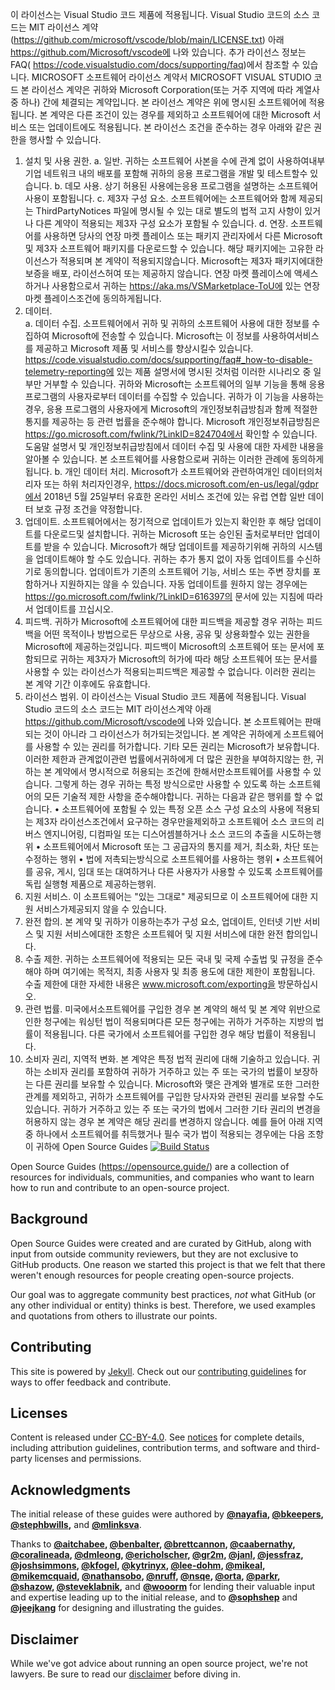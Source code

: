 이 라이선스는 Visual Studio 코드 제품에 적용됩니다. Visual Studio 코드의 소스 코드는 MIT 라이선스 계약(https://github.com/microsoft/vscode/blob/main/LICENSE.txt) 아래 https://github.com/Microsoft/vscode에 나와 있습니다. 추가 라이선스 정보는 FAQ( https://code.visualstudio.com/docs/supporting/faq)에서 참조할 수 있습니다.
MICROSOFT 소프트웨어 라이선스 계약서
MICROSOFT VISUAL STUDIO 코드
본 라이선스 계약은 귀하와 Microsoft Corporation(또는 거주 지역에 따라 계열사 중 하나) 간에 체결되는 계약입니다. 본 라이선스 계약은 위에 명시된 소프트웨어에 적용됩니다. 본 계약은 다른 조건이 있는 경우를 제외하고 소프트웨어에 대한 Microsoft 서비스 또는 업데이트에도 적용됩니다.
본 라이선스 조건을 준수하는 경우 아래와 같은 권한을 행사할 수 있습니다.
1.	설치 및 사용 권한.
a.	일반.   귀하는 소프트웨어 사본을 수에 관계 없이 사용하여내부 기업 네트워크 내의 배포를 포함해 귀하의 응용 프로그램을 개발 및 테스트할수 있습니다.
b.	데모 사용.  상기 허용된 사용에는응용 프로그램을 설명하는 소프트웨어 사용이 포함됩니다.
c.	제3자 구성 요소. 소프트웨어에는 소프트웨어와 함께 제공되는 ThirdPartyNotices 파일에 명시될 수 있는 대로 별도의 법적 고지 사항이 있거나 다른 계약이 적용되는 제3자 구성 요소가 포함될 수 있습니다.
d.	연장.  소프트웨어를 사용하면 당사의 연장 마켓 플레이스 또는 패키지 관리자에서 다른 Microsoft 및 제3자 소프트웨어 패키지를 다운로드할 수 있습니다. 해당 패키지에는 고유한 라이선스가 적용되며 본 계약이 적용되지않습니다. Microsoft는 제3자 패키지에대한 보증을 배포, 라이선스허여 또는 제공하지 않습니다. 연장 마켓 플레이스에 액세스하거나 사용함으로서 귀하는 https://aka.ms/VSMarketplace-ToU에 있는 연장 마켓 플레이스조건에 동의하게됩니다.
2.	데이터.   
a.	데이터 수집. 소프트웨어에서 귀하 및 귀하의 소프트웨어 사용에 대한 정보를 수집하여 Microsoft에 전송할 수 있습니다. Microsoft는 이 정보를 사용하여서비스를 제공하고 Microsoft 제품 및 서비스를 향상시킬수 있습니다. https://code.visualstudio.com/docs/supporting/faq#_how-to-disable-telemetry-reporting에 있는 제품 설명서에 명시된 것처럼 이러한 시나리오 중 일부만 거부할 수 있습니다. 귀하와 Microsoft는 소프트웨어의 일부 기능을 통해 응용 프로그램의 사용자로부터 데이터를 수집할 수 있습니다. 귀하가 이 기능을 사용하는경우, 응용 프로그램의 사용자에게 Microsoft의 개인정보취급방침과 함께 적절한 통지를 제공하는 등 관련 법률을 준수해야 합니다. Microsoft 개인정보취급방침은 https://go.microsoft.com/fwlink/?LinkID=824704에서 확인할 수 있습니다. 도움말 설명서 및 개인정보취급방침에서 데이터 수집 및 사용에 대한 자세한 내용을 알아볼 수 있습니다. 본 소프트웨어를 사용함으로써 귀하는 이러한 관례에 동의하게 됩니다.
b.	개인 데이터 처리.  Microsoft가 소프트웨어와 관련하여개인 데이터의처리자 또는 하위 처리자인경우, https://docs.microsoft.com/en-us/legal/gdpr에서 2018년 5월 25일부터 유효한 온라인 서비스 조건에 있는 유럽 연합 일반 데이터 보호 규정 조건을 약정합니다.
3.	업데이트. 소프트웨어에서는 정기적으로 업데이트가 있는지 확인한 후 해당 업데이트를 다운로드및 설치합니다. 귀하는 Microsoft 또는 승인된 출처로부터만 업데이트를 받을 수 있습니다. Microsoft가 해당 업데이트를 제공하기위해 귀하의 시스템을 업데이트해야 할 수도 있습니다. 귀하는 추가 통지 없이 자동 업데이트를 수신하기로 동의합니다. 업데이트가 기존의 소프트웨어 기능, 서비스 또는 주변 장치를 포함하거나 지원하지는 않을 수 있습니다. 자동 업데이트를 원하지 않는 경우에는 https://go.microsoft.com/fwlink/?LinkID=616397의 문서에 있는 지침에 따라서 업데이트를 끄십시오.
4.	피드백.  귀하가 Microsoft에 소프트웨어에 대한 피드백을 제공할 경우 귀하는 피드백을 어떤 목적이나 방법으로든 무상으로 사용, 공유 및 상용화할수 있는 권한을 Microsoft에 제공하는것입니다. 피드백이 Microsoft의 소프트웨어 또는 문서에 포함되므로 귀하는 제3자가 Microsoft의 허가에 따라 해당 소프트웨어 또는 문서를 사용할 수 있는 라이선스가 적용되는피드백은 제공할 수 없습니다. 이러한 권리는 본 계약 기간 이후에도 유효합니다.
5.	라이선스 범위. 이 라이선스는 Visual Studio 코드 제품에 적용됩니다. Visual Studio 코드의 소스 코드는 MIT 라이선스계약 아래 https://github.com/Microsoft/vscode에 나와 있습니다. 본 소프트웨어는 판매되는 것이 아니라 그 라이선스가 허가되는것입니다. 본 계약은 귀하에게 소프트웨어를 사용할 수 있는 권리를 허가합니다. 기타 모든 권리는 Microsoft가 보유합니다. 이러한 제한과 관계없이관련 법률에서귀하에게 더 많은 권한을 부여하지않는 한, 귀하는 본 계약에서 명시적으로 허용되는 조건에 한해서만소프트웨어를 사용할 수 있습니다. 그렇게 하는 경우 귀하는 특정 방식으로만 사용할 수 있도록 하는 소프트웨어의 모든 기술적 제한 사항을 준수해야합니다. 귀하는 다음과 같은 행위를 할 수 없습니다.
•	소프트웨어에 포함될 수 있는 특정 오픈 소스 구성 요소의 사용에 적용되는 제3자 라이선스조건에서 요구하는 경우만을제외하고 소프트웨어 소스 코드의 리버스 엔지니어링, 디컴파일 또는 디스어셈블하거나 소스 코드의 추출을 시도하는행위
•	소프트웨어에서 Microsoft 또는 그 공급자의 통지를 제거, 최소화, 차단 또는 수정하는 행위
•	법에 저촉되는방식으로 소프트웨어를 사용하는 행위
•	소프트웨어를 공유, 게시, 임대 또는 대여하거나 다른 사용자가 사용할 수 있도록 소프트웨어를 독립 실행형 제품으로 제공하는행위.
6.	지원 서비스. 이 소프트웨어는 "있는 그대로" 제공되므로 이 소프트웨어에 대한 지원 서비스가제공되지 않을 수 있습니다.
7.	완전 합의.  본 계약 및 귀하가 이용하는추가 구성 요소, 업데이트, 인터넷 기반 서비스 및 지원 서비스에대한 조항은 소프트웨어 및 지원 서비스에 대한 완전 합의입니다.
8.	수출 제한.   귀하는 소프트웨어에 적용되는 모든 국내 및 국제 수출법 및 규정을 준수해야 하며 여기에는 목적지, 최종 사용자 및 최종 용도에 대한 제한이 포함됩니다. 수출 제한에 대한 자세한 내용은 www.microsoft.com/exporting을 방문하십시오.
9.	관련 법률.  미국에서소프트웨어를 구입한 경우 본 계약의 해석 및 본 계약 위반으로 인한 청구에는 워싱턴 법이 적용되며다른 모든 청구에는 귀하가 거주하는 지방의 법률이 적용됩니다. 다른 국가에서 소프트웨어를 구입한 경우 해당 법률이 적용됩니다.
10.	소비자 권리, 지역적 변화.  본 계약은 특정 법적 권리에 대해 기술하고 있습니다. 귀하는 소비자 권리를 포함하여 귀하가 거주하고 있는 주 또는 국가의 법률이 보장하는 다른 권리를 보유할 수 있습니다. Microsoft와 맺은 관계와 별개로 또한 그러한 관계를 제외하고, 귀하가 소프트웨어를 구입한 당사자와 관련된 권리를 보유할 수도 있습니다. 귀하가 거주하고 있는 주 또는 국가의 법에서 그러한 기타 권리의 변경을 허용하지 않는 경우 본 계약은 해당 권리를 변경하지 않습니다. 예를 들어 아래 지역 중 하나에서 소프트웨어를 취득했거나 필수 국가 법이 적용되는 경우에는 다음 조항이 귀하에 Open Source Guides
[![Build Status](https://github.com/github/opensource.guide/workflows/GitHub%20Actions%20CI/badge.svg)](https://github.com/github/opensource.guide/actions)

Open Source Guides (https://opensource.guide/) are a collection of resources for individuals, communities, and companies who want to learn how to run and contribute to an open-source project.

## Background
Open Source Guides were created and are curated by GitHub, along with input from outside community reviewers, but they are not exclusive to GitHub products. One reason we started this project is that we felt that there weren't enough resources for people creating open-source projects.

Our goal was to aggregate community best practices, *not* what GitHub (or any other individual or entity) thinks is best. Therefore, we used examples and quotations from others to illustrate our points.

## Contributing

This site is powered by [Jekyll](https://jekyllrb.com/). Check out our [contributing guidelines](/CONTRIBUTING.md) for ways to offer feedback and contribute.

## Licenses

Content is released under [CC-BY-4.0](https://creativecommons.org/licenses/by/4.0/). See [notices](notices.md) for complete details, including attribution guidelines, contribution terms, and software and third-party licenses and permissions.

## Acknowledgments

The initial release of these guides were authored by **[@nayafia][1], [@bkeepers][2], [@stephbwills][3],** and **[@mlinksva][4]**.

Thanks to **[@aitchabee][5], [@benbalter][6], [@brettcannon][7], [@caabernathy][8], [@coralineada][9], [@dmleong][10], [@ericholscher][11], [@gr2m][12], [@janl][13], [@jessfraz][14], [@joshsimmons][15], [@kfogel][16], [@kytrinyx][17], [@lee-dohm][18], [@mikeal][19], [@mikemcquaid][20], [@nathansobo][21], [@nruff][22], [@nsqe][23], [@orta][24], [@parkr][25], [@shazow][26], [@steveklabnik][27],** and **[@wooorm][28]** for lending their valuable input and expertise leading up to the initial release, and to **[@sophshep][29]** and **[@jeejkang][30]** for designing and illustrating the guides.

## Disclaimer
While we've got advice about running an open source project, we're not lawyers. Be sure to read our [disclaimer](notices.md#legal-disclaimer) before diving in.

[1]:https://github.com/nayafia
[2]:https://github.com/bkeepers
[3]:https://github.com/stephbwills
[4]:https://github.com/mlinksva
[5]:https://github.com/aitchabee
[6]:https://github.com/benbalter
[7]:https://github.com/brettcannon
[8]:https://github.com/caabernathy
[9]:https://github.com/CoralineAda
[10]:https://github.com/dmleong
[11]:https://github.com/ericholscher
[12]:https://github.com/gr2m
[13]:https://github.com/janl
[14]:https://github.com/jessfraz
[15]:https://github.com/joshsimmons
[16]:https://github.com/kfogel
[17]:https://github.com/kytrinyx
[18]:https://github.com/lee-dohm
[19]:https://github.com/mikeal
[20]:https://github.com/MikeMcQuaid
[21]:https://github.com/nathansobo
[22]:https://github.com/nruff
[23]:https://github.com/nsqe
[24]:https://github.com/orta
[25]:https://github.com/parkr
[26]:https://github.com/shazow
[27]:https://github.com/steveklabnik
[28]:https://github.com/wooorm
[29]:https://github.com/sophshep
[30]:https://github.com/jeejkang
